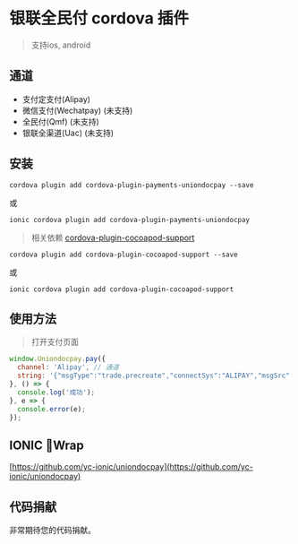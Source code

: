 # 银联全民付 cordova 插件

> 支持ios, android

## 通道
- 支付定支付(Alipay)
- 微信支付(Wechatpay) (未支持)
- 全民付(Qmf) (未支持)
- 银联全渠道(Uac) (未支持)

## 安装

```
cordova plugin add cordova-plugin-payments-uniondocpay --save
```
或
```
ionic cordova plugin add cordova-plugin-payments-uniondocpay
```

> 相关依赖
[cordova-plugin-cocoapod-support](https://www.npmjs.com/package/cordova-plugin-cocoapod-support)
```
cordova plugin add cordova-plugin-cocoapod-support --save
```
或
```
ionic cordova plugin add cordova-plugin-cocoapod-support
```

## 使用方法
>打开支付页面
```js
window.Uniondocpay.pay({
  channel: 'Alipay', // 通道
  string: '{"msgType":"trade.precreate","connectSys":"ALIPAY","msgSrc":"WWW.TEST.COM","merName":"仲晶晶二维码测试","mid":"898340149000005","msgId":"3194","appPayRequest":{"qrCode":"https://qr.alipay.com/bax0254776flwtwg8l6w203d"},"settleRefId":"00255100548N","tid":"88880001","srcReserve":"test001","totalAmount":1,"qrCode":"https://qr.alipay.com/bax0254776flwtwg8l6w203d","targetMid":"2015061000120322","responseTimestamp":"2018-06-25 21:18:02","errCode":"SUCCESS","targetStatus":"10000","seqId":"00255100548N","merOrderId":"3194676990","status":"NEW_ORDER","targetSys":"Alipay 2.0","sign":"E880CB77904BEC754AA508DD16AD88B5"}',
}, () => {
  console.log('成功');
}, e => {
  console.error(e);
});

```

## IONIC Wrap
[https://github.com/yc-ionic/uniondocpay](https://github.com/yc-ionic/uniondocpay)

## 代码捐献

非常期待您的代码捐献。